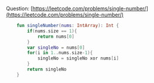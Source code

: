 Question: [https://leetcode.com/problems/single-number/](https://leetcode.com/problems/single-number/)
```kotlin
    fun singleNumber(nums: IntArray): Int {
        if(nums.size == 1){
            return nums[0]
        }
        var singleNo = nums[0]
        for(i in 1..nums.size-1){
            singleNo = singleNo xor nums[i]
        }
        return singleNo
    }
```
